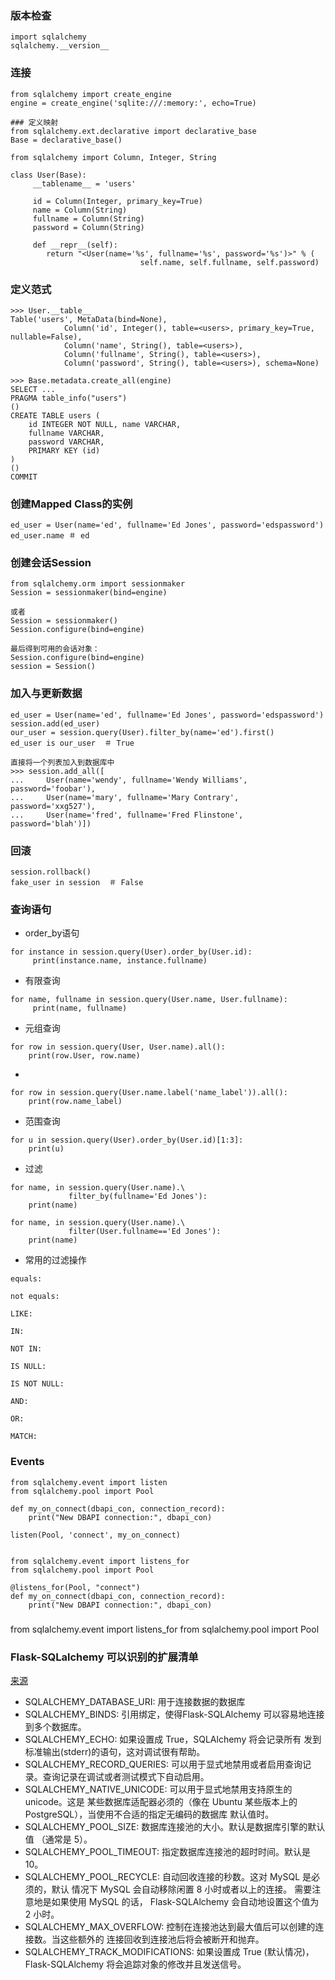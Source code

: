 
### 版本检查

```
import sqlalchemy
sqlalchemy.__version__
```

### 连接

```
from sqlalchemy import create_engine
engine = create_engine('sqlite:///:memory:', echo=True)

### 定义映射
from sqlalchemy.ext.declarative import declarative_base
Base = declarative_base()

from sqlalchemy import Column, Integer, String

class User(Base):
     __tablename__ = 'users'

     id = Column(Integer, primary_key=True)
     name = Column(String)
     fullname = Column(String)
     password = Column(String)

     def __repr__(self):
        return "<User(name='%s', fullname='%s', password='%s')>" % (
                             self.name, self.fullname, self.password)
```

### 定义范式

```
>>> User.__table__ 
Table('users', MetaData(bind=None),
            Column('id', Integer(), table=<users>, primary_key=True, nullable=False),
            Column('name', String(), table=<users>),
            Column('fullname', String(), table=<users>),
            Column('password', String(), table=<users>), schema=None)

>>> Base.metadata.create_all(engine)
SELECT ...
PRAGMA table_info("users")
()
CREATE TABLE users (
    id INTEGER NOT NULL, name VARCHAR,
    fullname VARCHAR,
    password VARCHAR,
    PRIMARY KEY (id)
)
()
COMMIT
```

### 创建Mapped Class的实例

```
ed_user = User(name='ed', fullname='Ed Jones', password='edspassword')
ed_user.name ＃ ed
```

### 创建会话Session

```
from sqlalchemy.orm import sessionmaker
Session = sessionmaker(bind=engine)

或者
Session = sessionmaker()
Session.configure(bind=engine)

最后得到可用的会话对象：
Session.configure(bind=engine)
session = Session()
```


### 加入与更新数据

```
ed_user = User(name='ed', fullname='Ed Jones', password='edspassword')
session.add(ed_user)
our_user = session.query(User).filter_by(name='ed').first()
ed_user is our_user  ＃ True

直接将一个列表加入到数据库中
>>> session.add_all([
...     User(name='wendy', fullname='Wendy Williams', password='foobar'),
...     User(name='mary', fullname='Mary Contrary', password='xxg527'),
...     User(name='fred', fullname='Fred Flinstone', password='blah')])
```

### 回滚

```
session.rollback()
fake_user in session  ＃ False
```

### 查询语句

+ order_by语句

```
for instance in session.query(User).order_by(User.id):
     print(instance.name, instance.fullname)
```

+ 有限查询

```
for name, fullname in session.query(User.name, User.fullname):
     print(name, fullname)
```

+ 元组查询

```
for row in session.query(User, User.name).all():
    print(row.User, row.name)
```

+ 

```
for row in session.query(User.name.label('name_label')).all():
    print(row.name_label)
```

+ 范围查询

```
for u in session.query(User).order_by(User.id)[1:3]:
    print(u)
```
  
+ 过滤

```
for name, in session.query(User.name).\
             filter_by(fullname='Ed Jones'):
    print(name)

for name, in session.query(User.name).\
             filter(User.fullname=='Ed Jones'):
    print(name)
```

+ 常用的过滤操作

```
equals:

not equals:

LIKE:

IN:

NOT IN:

IS NULL:

IS NOT NULL:

AND:

OR:

MATCH:
```

### Events

```
from sqlalchemy.event import listen
from sqlalchemy.pool import Pool

def my_on_connect(dbapi_con, connection_record):
    print("New DBAPI connection:", dbapi_con)

listen(Pool, 'connect', my_on_connect)


from sqlalchemy.event import listens_for
from sqlalchemy.pool import Pool

@listens_for(Pool, "connect")
def my_on_connect(dbapi_con, connection_record):
    print("New DBAPI connection:", dbapi_con)

```
### 

from sqlalchemy.event import listens_for
from sqlalchemy.pool import Pool


### Flask-SQLalchemy 可以识别的扩展清单

[来源](http://www.pythondoc.com/flask-sqlalchemy/config.html)

+ SQLALCHEMY_DATABASE_URI: 用于连接数据的数据库
+ SQLALCHEMY_BINDS: 引用绑定，使得Flask-SQLAlchemy 可以容易地连接到多个数据库。
+ SQLALCHEMY_ECHO: 如果设置成 True，SQLAlchemy 将会记录所有 发到标准输出(stderr)的语句，这对调试很有帮助。
+ SQLALCHEMY_RECORD_QUERIES: 可以用于显式地禁用或者启用查询记录。查询记录在调试或者测试模式下自动启用。
+ SQLALCHEMY_NATIVE_UNICODE: 可以用于显式地禁用支持原生的 unicode。这是 某些数据库适配器必须的（像在 Ubuntu 某些版本上的 PostgreSQL），当使用不合适的指定无编码的数据库 默认值时。
+ SQLALCHEMY_POOL_SIZE: 数据库连接池的大小。默认是数据库引擎的默认值 （通常是 5）。
+ SQLALCHEMY_POOL_TIMEOUT: 指定数据库连接池的超时时间。默认是 10。
+ SQLALCHEMY_POOL_RECYCLE: 自动回收连接的秒数。这对 MySQL 是必须的，默认 情况下 MySQL 会自动移除闲置 8 小时或者以上的连接。 需要注意地是如果使用 MySQL 的话， Flask-SQLAlchemy 会自动地设置这个值为 2 小时。
+ SQLALCHEMY_MAX_OVERFLOW: 控制在连接池达到最大值后可以创建的连接数。当这些额外的 连接回收到连接池后将会被断开和抛弃。
+ SQLALCHEMY_TRACK_MODIFICATIONS: 如果设置成 True (默认情况)，Flask-SQLAlchemy 将会追踪对象的修改并且发送信号。